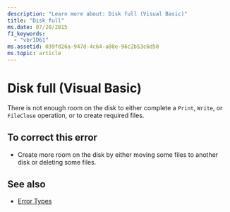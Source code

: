 ```yaml
---
description: "Learn more about: Disk full (Visual Basic)"
title: "Disk full"
ms.date: 07/20/2015
f1_keywords: 
  - "vbrID61"
ms.assetid: 039fd26a-947d-4c64-a08e-96c2b53c6d50
ms.topic: article
---
```

# Disk full (Visual Basic)

There is not enough room on the disk to either complete a `Print`, `Write`, or `FileClose` operation, or to create required files.  
  
## To correct this error  
  
- Create more room on the disk by either moving some files to another disk or deleting some files.  
  
## See also

- [Error Types](../programming-guide/language-features/error-types.md)
